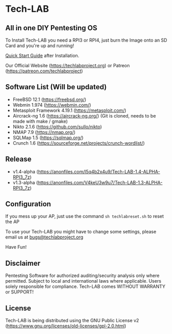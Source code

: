 # Tech-LAB

## All in one DIY Pentesting OS

To Install Tech-LAB you need a RPI3 or RPI4, just burn the Image onto an SD Card and you're up and running!

[Quick Start Guide](https://venngage.net/ps/g2mHoPOLVH4/tech-lab-quick-start-guide) after Installation.

Our Official Website (https://techlabproject.org) or Patreon (https://patreon.com/techlabproject)


## Software List (Will be updated)

- FreeBSD 12.1 (https://freebsd.org/)
- Webmin 1.974 (https://webmin.com/)
- Metasploit Framework 4.19.1 (https://metasploit.com/)
- Aircrack-ng 1.6 (https://aircrack-ng.org/) (Git is cloned, needs to be made with make / gmake)
- Nikto 2.1.6 (https://github.com/sullo/nikto)
- NMAP 7.9 (https://nmap.org/)
- SQLMap 1.5 (https://sqlmap.org/)
- Crunch 1.6 (https://sourceforge.net/projects/crunch-wordlist/)


## Release
- v1.4-alpha (https://anonfiles.com/l5q4b2x4u9/Tech-LAB-1.4-ALPHA-RPI3_7z)
- v1.3-alpha (https://anonfiles.com/V4keU3w9u7/Tech-LAB-1.3-ALPHA-RPI3_7z)


## Configuration

If you mess up your AP, just use the command `sh techlabreset.sh` to reset the AP

To use your Tech-LAB you might have to change some settings, please email us at bugs@techlabproject.org

Have Fun!


## Disclaimer

Pentesting Software for authorized auditing/security analysis only where permitted. Subject to local and international laws where applicable. Users solely responsible for compliance. Tech-LAB comes WITHOUT WARRANTY or SUPPORT!


## License
Tech-LAB is being distributed using the GNU Public License v2 (https://www.gnu.org/licenses/old-licenses/gpl-2.0.html)
